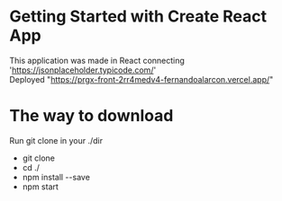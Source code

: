 # Getting Started with Create React App

This application was made in React connecting 'https://jsonplaceholder.typicode.com/'  
Deployed "https://prgx-front-2rr4medv4-fernandoalarcon.vercel.app/"

# The way to download 

Run git clone in your ./dir

 - git clone <br>
 - cd ./ <br>
 - npm install --save <br>
 - npm start <br>
